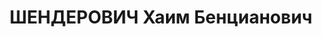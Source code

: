 ---
title: ШЕНДЕРОВИЧ Хаим Бенцианович
description: 'Род. в 1909, Паричский р-н, м. Шедрин, еврей, обр.: н/среднее. Проживал:
  Минская обл., Минск, ул. Советская, 45, кв. 7. Строгальщик, з-д им.Кирова

  Арестован 11.09.1937. Обв. по ст. 58, 70, 76 УК БССР - член а/с орг-ции. Приговор:
  ВК ВС СССР, 28.10.1937 – ВМН с конфискацией имущества. Расстрелян 29.10.1937, Минск.

  Реабилитирован ВК ВС СССР 15.10.1957'
---